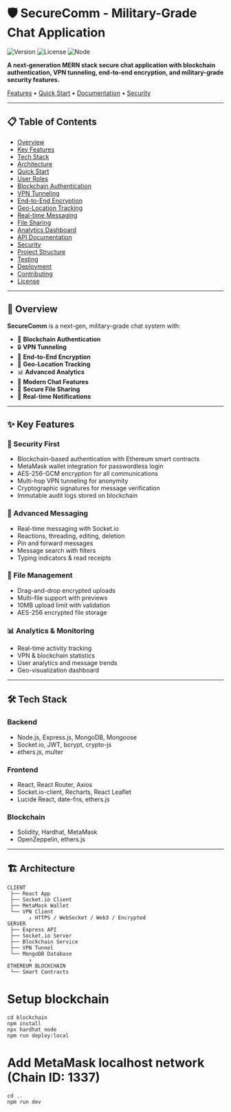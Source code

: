 # 🛡️ SecureComm - Military-Grade Chat Application

![Version](https://img.shields.io/badge/version-1.0.0-blue.svg)
![License](https://img.shields.io/badge/license-MIT-green.svg)
![Node](https://img.shields.io/badge/node-%3E%3D16.0.0-brightgreen.svg)

**A next-generation MERN stack secure chat application with blockchain authentication, VPN tunneling, end-to-end encryption, and military-grade security features.**

[Features](#-features) • [Quick Start](#-quick-start) • [Documentation](#-documentation) • [Security](#-security)

---

## 📋 Table of Contents
- [Overview](#-overview)
- [Key Features](#-key-features)
- [Tech Stack](#️-tech-stack)
- [Architecture](#️-architecture)
- [Quick Start](#-quick-start)
- [User Roles](#-user-roles)
- [Blockchain Authentication](#-blockchain-authentication)
- [VPN Tunneling](#-vpn-tunneling)
- [End-to-End Encryption](#-end-to-end-encryption)
- [Geo-Location Tracking](#-geo-location-tracking)
- [Real-time Messaging](#-real-time-messaging)
- [File Sharing](#-file-sharing)
- [Analytics Dashboard](#-analytics-dashboard)
- [API Documentation](#-api-documentation)
- [Security](#️-security)
- [Project Structure](#-project-structure)
- [Testing](#-testing)
- [Deployment](#-deployment)
- [Contributing](#-contributing)
- [License](#-license)

---

## 🌟 Overview

**SecureComm** is a next-gen, military-grade chat system with:

- 🔗 **Blockchain Authentication**
- 🔒 **VPN Tunneling**
- 🔐 **End-to-End Encryption**
- 📍 **Geo-Location Tracking**
- 📊 **Advanced Analytics**
- 💬 **Modern Chat Features**
- 📁 **Secure File Sharing**
- 🔔 **Real-time Notifications**

---

## ✨ Key Features

### 🔐 Security First
- Blockchain-based authentication with Ethereum smart contracts  
- MetaMask wallet integration for passwordless login  
- AES-256-GCM encryption for all communications  
- Multi-hop VPN tunneling for anonymity  
- Cryptographic signatures for message verification  
- Immutable audit logs stored on blockchain  

### 💬 Advanced Messaging
- Real-time messaging with Socket.io  
- Reactions, threading, editing, deletion  
- Pin and forward messages  
- Message search with filters  
- Typing indicators & read receipts  

### 📁 File Management
- Drag-and-drop encrypted uploads  
- Multi-file support with previews  
- 10MB upload limit with validation  
- AES-256 encrypted file storage  

### 📊 Analytics & Monitoring
- Real-time activity tracking  
- VPN & blockchain statistics  
- User analytics and message trends  
- Geo-visualization dashboard  

---

## 🛠️ Tech Stack

### Backend
- Node.js, Express.js, MongoDB, Mongoose  
- Socket.io, JWT, bcrypt, crypto-js  
- ethers.js, multer  

### Frontend
- React, React Router, Axios  
- Socket.io-client, Recharts, React Leaflet  
- Lucide React, date-fns, ethers.js  

### Blockchain
- Solidity, Hardhat, MetaMask  
- OpenZeppelin, ethers.js  

---

## 🏗️ Architecture

```text
CLIENT
 ├── React App
 ├── Socket.io Client
 ├── MetaMask Wallet
 └── VPN Client
       ↓ HTTPS / WebSocket / Web3 / Encrypted
SERVER
 ├── Express API
 ├── Socket.io Server
 ├── Blockchain Service
 ├── VPN Tunnel
 └── MongoDB Database
       ↓
ETHEREUM BLOCKCHAIN
 └── Smart Contracts
```

# Setup blockchain
```
cd blockchain
npm install
npx hardhat node
npm run deploy:local
```
# Add MetaMask localhost network (Chain ID: 1337)
```
cd ..
npm run dev
```
